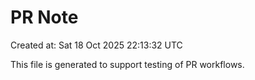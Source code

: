 # PR Note

Created at: Sat 18 Oct 2025 22:13:32 UTC

This file is generated to support testing of PR workflows.
